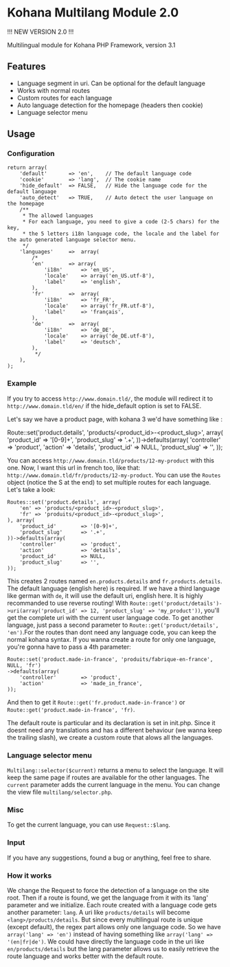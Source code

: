 # Kohana Multilang Module 2.0

!!! NEW VERSION 2.0 !!!

Multilingual module for Kohana PHP Framework, version 3.1

## Features

* Language segment in uri. Can be optional for the default language
* Works with normal routes
* Custom routes for each language
* Auto language detection for the homepage (headers then cookie)
* Language selector menu

## Usage

### Configuration

	return array(
		'default'		=> 'en',	// The default language code
		'cookie'		=> 'lang',	// The cookie name
		'hide_default'	=> FALSE,	// Hide the language code for the default language
		'auto_detect'	=> TRUE,	// Auto detect the user language on the homepage
		/**
		 * The allowed languages
		 * For each language, you need to give a code (2-5 chars) for the key,
		 * the 5 letters i18n language code, the locale and the label for the auto generated language selector menu.
		 */
		'languages'		=>	array( 
			/*
			'en'		=> array(
				'i18n'		=> 'en_US',
				'locale'    => array('en_US.utf-8'),
				'label'		=> 'english',
			),
			'fr'		=>	array(
				'i18n'		=> 'fr_FR',
				'locale'    => array('fr_FR.utf-8'),
				'label'		=> 'français',
			),
			'de'		=>	array(
				'i18n'		=> 'de_DE',
				'locale'    => array('de_DE.utf-8'),
				'label'		=> 'deutsch',
			),
			 */
		),
	);

### Example

If you try to access `http://www.domain.tld/`, the module will redirect it to `http://www.domain.tld/en/` if the hide_default option is set to FALSE.

Let's say we have a product page, with kohana 3 we'd have something like : 
	
Route::set('product.details', 'products/<product_id>-<product_slug>', array(
	'product_id'		=> '[0-9]+',
	'product_slug'		=> '.+',
))->defaults(array(
	'controller'		=> 'product',
	'action'			=> 'details',
	'product_id'		=> NULL,
	'product_slug'		=> '',
));


	
You can access `http://www.domain.tld/products/12-my-product` with this one.
Now, I want this url in french too, like that: `http://www.domain.tld/fr/products/12-my-product`.
You can use the `Routes` object (notice the S at the end) to set multiple routes for each language.
Let's take a look:

	Routes::set('product.details', array(
		'en' => 'products/<product_id>-<product_slug>',
		'fr' => 'produits/<product_id>-<product_slug>',
	), array(
		'product_id'		=> '[0-9]+',
		'product_slug'		=> '.+',
	))->defaults(array(
		'controller'		=> 'product',
		'action'			=> 'details',
		'product_id'		=> NULL,
		'product_slug'		=> '',
	));
	
This creates 2 routes named `en.products.details` and `fr.products.details`. The default language (english here) is required. If we have a third language like german with `de`, it will use the default uri, english here.
It is highly recommanded to use reverse routing! With `Route::get('product/details')->uri(array('product_id' => 12, 'product_slug' => 'my_product'))`, you'll get the complete uri with the current user language code. To get another language, just pass a second parameter to `Route::get('product/details', 'en')`.For the routes than dont need any language code, you can keep the normal kohana syntax.
If you wanna create a route for only one language, you're gonna have to pass a 4th parameter:

	Route::set('product.made-in-france', 'produits/fabrique-en-france', NULL, 'fr')
	->defaults(array(
		'controller'		=> 'product',
		'action'			=> 'made_in_france',		
	));

And then to get it `Route::get('fr.product.made-in-france')` or `Route::get('product.made-in-france', 'fr)`.

The default route is particular and its declaration is set in init.php. Since it doesnt need any translations and has a different behaviour (we wanna keep the trailing slash), we create a custom route that alows all the languages.


### Language selector menu

`Multilang::selector($current)` returns a menu to select the language. It will keep the same page if routes are available for the other languages. The `current` parameter adds the current language in the menu.
You can change the view file `multilang/selector.php`.

### Misc	

To get the current language, you can use `Request::$lang`.
	
### Input

If you have any suggestions, found a bug or anything, feel free to share.


### How it works

We change the Request to force the detection of a language on the site root. Then if a route is found, we get the language from it with its 'lang' parameter and we initialize.
Each route created with a language code gets another parameter: `lang`. A uri like `products/details` will become `<lang>/products/details`.
But since every multilingual route is unique (except default), the regex part allows only one language code. So we have `array('lang' => 'en')` instead of having something like `array('lang' => '(en|fr|de')`. We could have directly the language code in the uri like `en/products/details` but the lang parameter allows us to easily retrieve the route language and works better with the default route.